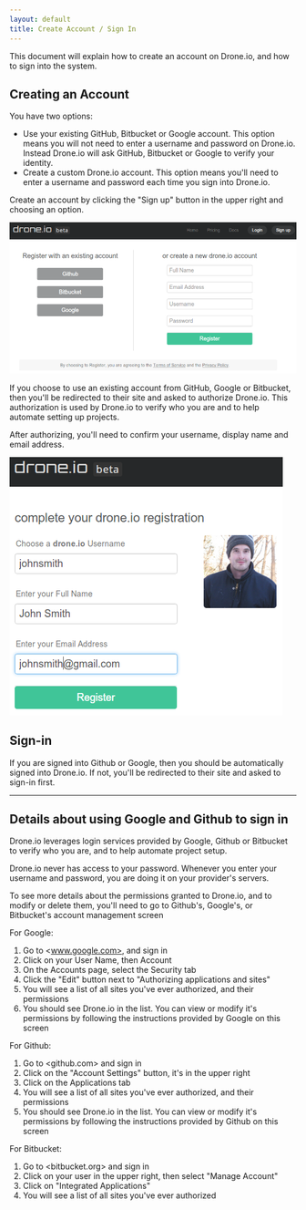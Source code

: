 ```yaml
---
layout: default
title: Create Account / Sign In
---
```


This document will explain how to create an account on Drone.io, and how to sign into the system. 

## Creating an Account 

You have two options:

* Use your existing GitHub, Bitbucket or Google account. This option means you will not need to enter a username and password on Drone.io.  Instead Drone.io will ask GitHub, Bitbucket or Google to verify your identity.
* Create a custom Drone.io account. This option means you'll need to enter a username and password each time you sign into Drone.io.
 
Create an account by clicking the "Sign up" button in the upper right and choosing an option.

![Sign-In](img/sign-in.png)

If you choose to use an existing account from GitHub, Google or Bitbucket, then you'll be redirected to their site and asked to authorize Drone.io.  This authorization is used by Drone.io to verify who you are and to help automate setting up projects.

After authorizing, you'll need to confirm your username, display name and email address.

![Register](img/register-new.png)

## Sign-in

If you are signed into Github or Google, then you should be automatically signed into Drone.io.  If not, you'll be redirected to their site and asked to sign-in first.

***

## Details about using Google and Github to sign in

Drone.io leverages login services provided by Google, Github or Bitbucket to verify who you are, and to help automate project setup.

Drone.io never has access to your password.  Whenever you enter your username and password, you are doing it on your provider's servers.

<!--
For this to work, when you first create an account Google or Github will ask you to authorize Drone.io to have access to basic account information.

The very specific permissions and data Drone.io reqeusts are highlighted below.
<table>
<tr>
<td>
Github
</td>
<td>
<ul><li>Read your public information</li>
<li>Update your public and private repositories (Commits, Issues, etc).</li>
</ul>
<td>
</tr>
<tr>
<td>
Google
</td>
<td>
<ul><li>View basic information about your account</li>
<li>View your email address</li>
<li>Perform these operations when I'm not using the application</li>
</ul>
</td>
</tr>
</table>
-->

To see more details about the permissions granted to Drone.io, and to modify or delete them, you'll need to go to Github's, Google's, or Bitbucket's account management screen

For Google:

1. Go to <www.google.com>, and sign in
2. Click on your User Name, then Account
3. On the Accounts page, select the Security tab
4. Click the "Edit" button next to "Authorizing applications and sites"
5. You will see a list of all sites you've ever authorized, and their permissions
6. You should see Drone.io in the list.  You can view or modify it's permissions by following the instructions provided by Google on this screen

For Github:

1. Go to <github.com> and sign in
2. Click on the "Account Settings" button, it's in the upper right
3. Click on the Applications tab
4. You will see a list of all sites you've ever authorized, and their permissions
5. You should see Drone.io in the list.  You can view or modify it's permissions by following the instructions provided by Github on this screen

For Bitbucket:

1. Go to <bitbucket.org> and sign in
2. Click on your user in the upper right, then select "Manage Account"
3. Click on "Integrated Applications"
4. You will see a list of all sites you've ever authorized


